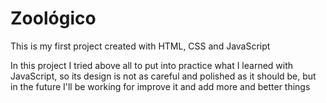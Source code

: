 # Zoológico
This is my first project created with HTML, CSS and JavaScript


In this project I tried above all to put into practice what I learned with JavaScript, so its design is not as careful and polished as it should be, but in the future I'll be working for improve it and add more and better things
